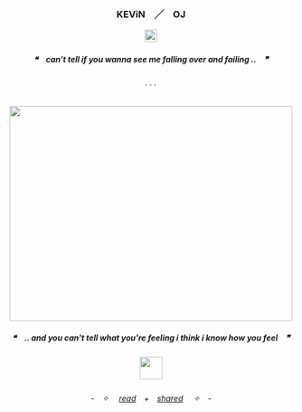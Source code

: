 
 
<h3 align="center">

KEViN　╱　OJ

</h3>

<p align="center">
  <img width="22" height="22" src="https://cdn.discordapp.com/emojis/987539373589417984.webp?size=96&quality=lossless">
</p>
<h5 align="center">

❝　**can't tell if you wanna see me falling over and failing ..**　❞‎

</h5>  

<h6 align="center">
. . .
  </h6> 
<p align="center">
  <img width="500" height="380" src="https://magma.com/shared/upcyZwhMKSzSPwx2pt8bJS">
<h5 align="center">

❝　**.. and you can't tell what you're feeling i think i know how you feel**　❞‎
</p>
 
<h5 align="center">


<p align="center">
  <img width="40" height="40" src="https://cdn.discordapp.com/emojis/1225950927723171953.gif?size=96&quality=lossless">
</p>



<h6 align="center">

-　✧  　[read](https://rentry.co/freakyjournal)　+　[shared](https://rentry.co/ticklepickle) 　✧　-
</h6> 
